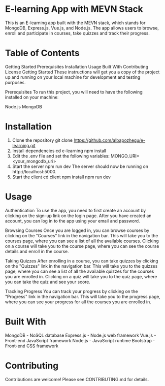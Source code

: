 # E-learning App with MEVN Stack
This is an E-learning app built with the MEVN stack, which stands for MongoDB, Express.js, Vue.js, and Node.js. The app allows users to browse, enroll and participate in courses, take quizzes and track their progress.

# Table of Contents
Getting Started
Prerequisites
Installation
Usage
Built With
Contributing
License
Getting Started
These instructions will get you a copy of the project up and running on your local machine for development and testing purposes.

Prerequisites
To run this project, you will need to have the following installed on your machine:

Node.js
MongoDB
# Installation
1. Clone the repository
git clone https://github.com/albapozhegu/e-learning.git
3. Install dependencies
cd e-learning
npm install
3. Edit the .env file and set the following variables:
MONGO_URI=<your_mongodb_uri>
4. Start the server
npm run dev
The server should now be running on http://localhost:5000.
5. Start the client
cd client
npm install
npm run dev

# Usage
Authentication
To use the app, you need to first create an account by clicking on the sign-up link on the login page. After you have created an account, you can log in to the app using your email and password.

Browsing Courses
Once you are logged in, you can browse courses by clicking on the "Courses" link in the navigation bar. This will take you to the courses page, where you can see a list of all the available courses. Clicking on a course will take you to the course page, where you can see the course details and enroll in the course.

Taking Quizzes
After enrolling in a course, you can take quizzes by clicking on the "Quizzes" link in the navigation bar. This will take you to the quizzes page, where you can see a list of all the available quizzes for the courses you are enrolled in. Clicking on a quiz will take you to the quiz page, where you can take the quiz and see your score.

Tracking Progress
You can track your progress by clicking on the "Progress" link in the navigation bar. This will take you to the progress page, where you can see your progress for all the courses you are enrolled in.

# Built With
MongoDB - NoSQL database
Express.js - Node.js web framework
Vue.js - Front-end JavaScript framework
Node.js - JavaScript runtime
Bootstrap - Front-end CSS framework

# Contributing
Contributions are welcome! Please see CONTRIBUTING.md for details.
